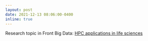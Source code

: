 ```yaml
---
layout: post
date: 2021-12-13 08:06:00-0400
inline: true
---
```


Research topic in Front Big Data: [HPC applications in life sciences](https://www.frontiersin.org/research-topics/29689/high-performance-computing-applications-in-life-sciences)
